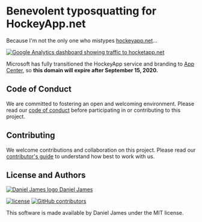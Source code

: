 # Benevolent typosquatting for HockeyApp.net

Because I'm not the only one who mistypes [hockeyapp.net](hockeyapp.net)...

[![Google Analytics dashboard showing traffic to hocketapp.net](https://pbs.twimg.com/media/DNVn3z2VoAICHlf.jpg:large)](hocketapp.net)

Microsoft has fully transitioned the HockeyApp service and branding to [App Center](https://appcenter.ms), so **this domain will expire after September 15, 2020.**

## Code of Conduct

We are committed to fostering an open and welcoming environment. Please read our [code of conduct](CODE_OF_CONDUCT.md) before participating in or contributing to this project.

## Contributing

We welcome contributions and collaboration on this project. Please read our [contributor's guide](CONTRIBUTING.md) to understand how best to work with us.

## License and Authors

[![Daniel James logo](https://secure.gravatar.com/avatar/eaeac922b9f3cc9fd18cb9629b9e79f6.png?size=16) Daniel James](https://github.com/thzinc)

[![license](https://img.shields.io/github/license/thzinc/HocketAppBenevolentTyposquat.svg)](https://github.com/thzinc/HocketAppBenevolentTyposquat/blob/master/LICENSE)
[![GitHub contributors](https://img.shields.io/github/contributors/thzinc/HocketAppBenevolentTyposquat.svg)](https://github.com/thzinc/HocketAppBenevolentTyposquat/graphs/contributors)

This software is made available by Daniel James under the MIT license.
